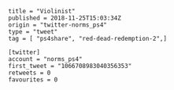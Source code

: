 ```
title = "Violinist"
published = 2018-11-25T15:03:34Z
origin = "twitter-norms_ps4"
type = "tweet"
tag = [ "ps4share", "red-dead-redemption-2",]

[twitter]
account = "norms_ps4"
first_tweet = "1066708983040356353"
retweets = 0
favourites = 0
```

<p class='image'><img src='https://mnf.m17s.net/2018/11/25/Ds22Kk2WwAIdZih.jpg' alt=''></p>


